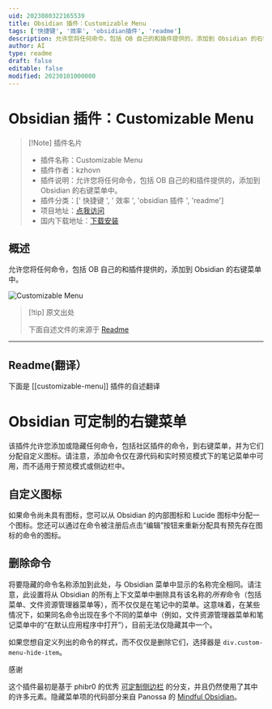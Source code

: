 ```yaml
---
uid: 2023080322165539
title: Obsidian 插件：Customizable Menu
tags: ['快捷键', '效率', 'obsidian插件', 'readme']
description: 允许您将任何命令，包括 OB 自己的和插件提供的，添加到 Obsidian 的右键菜单中。
author: AI
type: readme
draft: false
editable: false
modified: 20230101000000
---
```


# Obsidian 插件：Customizable Menu

> [!Note] 插件名片
> - 插件名称：Customizable Menu
> - 插件作者：kzhovn
> - 插件说明：允许您将任何命令，包括 OB 自己的和插件提供的，添加到 Obsidian 的右键菜单中。
> - 插件分类：[' 快捷键 ', ' 效率 ', 'obsidian 插件 ', 'readme']
> - 项目地址：[点我访问](https://github.com/kzhovn/obsidian-customizable-menu)
> - 国内下载地址：[下载安装](https://pkmer.cn/products/plugin/pluginMarket/?customizable-menu)

## 概述

允许您将任何命令，包括 OB 自己的和插件提供的，添加到 Obsidian 的右键菜单中。

![Customizable Menu](https://cdn.pkmer.cn/covers/customizable-menu.PNG!pkmer)

> [!tip] 原文出处
>
>下面自述文件的来源于 [Readme](https://ghproxy.net/https://raw.githubusercontent.com/kzhovn/obsidian-customizable-menu/master/README.md)

---

## Readme(翻译）

下面是 [[customizable-menu]] 插件的自述翻译

# Obsidian 可定制的右键菜单

该插件允许您添加或隐藏任何命令，包括社区插件的命令，到右键菜单，并为它们分配自定义图标。请注意，添加命令仅在源代码和实时预览模式下的笔记菜单中可用，而不适用于预览模式或侧边栏中。

## 自定义图标

如果命令尚未具有图标，您可以从 Obsidian 的内部图标和 Lucide 图标中分配一个图标。您还可以通过在命令被注册后点击“编辑”按钮来重新分配具有预先存在图标的命令的图标。

## 删除命令

将要隐藏的命令名称添加到此处，与 Obsidian 菜单中显示的名称完全相同。请注意，此设置将从 Obsidian 的所有上下文菜单中删除具有该名称的*所有*命令（包括菜单、文件资源管理器菜单等），而不仅仅是在笔记中的菜单。这意味着，在某些情况下，如果同名命令出现在多个不同的菜单中（例如，文件资源管理器菜单和笔记菜单中的“在默认应用程序中打开”），目前无法仅隐藏其中一个。

如果您想自定义列出的命令的样式，而不仅仅是删除它们，选择器是 `div.custom-menu-hide-item`。

感谢

这个插件最初是基于 phibr0 的优秀 [可定制侧边栏](https://github.com/phibr0/obsidian-customizable-sidebar) 的分支，并且仍然使用了其中的许多元素。隐藏菜单项的代码部分来自 Panossa 的 [Mindful Obsidian](https://github.com/Panossa/mindful-obsidian/blob/master/main.ts)。
